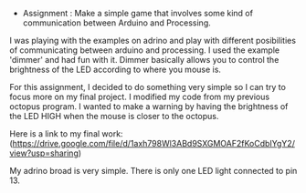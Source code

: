 - Assignment : Make a simple game that involves some kind of communication between Arduino and Processing. 

I was playing with the examples on adrino and play with different posibilities of communicating between arduino and processing. I used the example 'dimmer' and had fun with it.
Dimmer basically allows you to control the brightness of the LED according to where you mouse is. 

For this assignment, I decided to do something very simple so I can try to focus more on my final project. 
I modified my code from my previous octopus program. I wanted to make a warning by having the brightness of the LED HIGH when the mouse is closer to the octopus.

Here is a link to my final work: (https://drive.google.com/file/d/1axh798Wl3ABd9SXGMOAF2fKoCdbIYgY2/view?usp=sharing)

My adrino broad is very simple. There is only one LED light connected to pin 13. 
